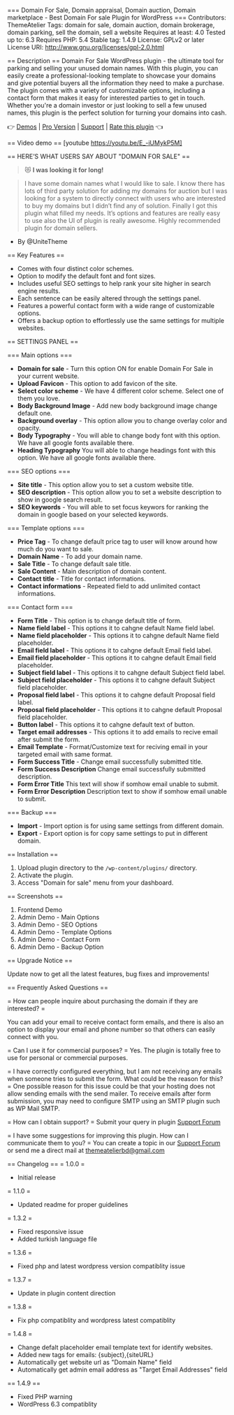 === Domain For Sale, Domain appraisal, Domain auction, Domain marketplace - Best Domain For sale Plugin for WordPress ===
Contributors: ThemeAtelier
Tags: domain for sale, domain auction, domain brokerage, domain parking, sell the domain, sell a website
Requires at least: 4.0
Tested up to: 6.3
Requires PHP: 5.4
Stable tag: 1.4.9
License: GPLv2 or later
License URI: http://www.gnu.org/licenses/gpl-2.0.html

== Description ==
Domain For Sale WordPress plugin - the ultimate tool for parking and selling your unused domain names. With this plugin, you can easily create a professional-looking template to showcase your domains and give potential buyers all the information they need to make a purchase. The plugin comes with a variety of customizable options, including a contact form that makes it easy for interested parties to get in touch. Whether you're a domain investor or just looking to sell a few unused names, this plugin is the perfect solution for turning your domains into cash.

👉 [Demos](https://wp-plugins.themeatelier.net/nilam/) | [Pro Version](https://1.envato.market/LPeXVY) | [Support](https://wordpress.org/support/plugin/domain-for-sale/) | [Rate this plugin](https://wordpress.org/support/plugin/domain-for-sale/reviews/#new-post) 👈

== Video demo ==
[youtube https://youtu.be/E_-iUMykP5M]

== HERE’S WHAT USERS SAY ABOUT "DOMAIN FOR SALE" ==

> 😻 **I was looking it for long!**

> I have some domain names what I would like to sale. I know there has lots of third party solution for adding my domains for auction but I was looking for a system to directly connect with users who are interested to buy my domains but I didn’t find any of solution. Finally I got this plugin what filled my needs. It’s options and features are really easy to use also the UI of plugin is really awesome. Highly recommended plugin for domain sellers.

- By @UniteTheme

== Key Features ==

- Comes with four distinct color schemes.
- Option to modify the default font and font sizes.
- Includes useful SEO settings to help rank your site higher in search engine results.
- Each sentence can be easily altered through the settings panel.
- Features a powerful contact form with a wide range of customizable options.
- Offers a backup option to effortlessly use the same settings for multiple websites.

== SETTINGS PANEL ==

=== Main options ===

- <strong>Domain for sale</strong> - Turn this option ON for enable Domain For Sale in your current website.
- <strong>Upload Favicon</strong> - This option to add favicon of the site.
- <strong>Select color scheme</strong> - We have 4 different color scheme. Select one of them you love.
- <strong>Body Background Image</strong> - Add new body background image change default one.
- <strong>Background overlay</strong> - This option allow you to change overlay color and opacity.
- <strong>Body Typography</strong> - You will able to change body font with this option. We have all google fonts available there.
- <strong>Heading Typography</strong> You will able to change headings font with this option. We have all google fonts available there.

=== SEO options ===

- <strong>Site title</strong> - This option allow you to set a custom website title.
- <strong>SEO description</strong> - This option allow you to set a website description to show in google search result.
- <strong>SEO keywords</strong> - You will able to set focus keywors for ranking the domain in google based on your selected keywords.

=== Template options ===

- <strong>Price Tag</strong> - To change default price tag to user will know around how much do you want to sale.
- <strong>Domain Name</strong> - To add your domain name.
- <strong>Sale Title</strong> - To change default sale title.
- <strong>Sale Content</strong> - Main description of domain content.
- <strong>Contact title</strong> - Title for contact informations.
- <strong>Contact informations</strong> - Repeated field to add unlimited contact informations.

=== Contact form ===

- <strong>Form Title</strong> - This option is to change default title of form.
- <strong>Name field label</strong> - This options it to cahgne default Name field label.
- <strong>Name field placeholder</strong> - This options it to cahgne default Name field placeholder.
- <strong>Email field label</strong> - This options it to cahgne default Email field label.
- <strong>Email field placeholder</strong> - This options it to cahgne default Email field placeholder.
- <strong>Subject field label</strong> - This options it to cahgne default Subject field label.
- <strong>Subject field placeholder</strong> - This options it to cahgne default Subject field placeholder.
- <strong>Proposal field label</strong> - This options it to cahgne default Proposal field label.
- <strong>Proposal field placeholder</strong> - This options it to cahgne default Proposal field placeholder.
- <strong>Button label</strong> - This options it to cahgne default text of button.
- <strong>Target email addresses</strong> - This options it to add emails to recive email after submit the form.
- <strong>Email Template</strong> - Format/Customize text for reciving email in your targeted email with same format.
- <strong>Form Success Title</strong> - Change email successfully submitted title.
- <strong>Form Success Description</strong> Change email successfully submitted description.
- <strong>Form Error Title</strong> This text will show if somhow email unable to submit.
- <strong>Form Error Description</strong> Description text to show if somhow email unable to submit.

=== Backup ===

- <strong>Import</strong> - Import option is for using same settings from different domain.
- <strong>Export</strong> - Export option is for copy same settings to put in different domain.

== Installation ==

1. Upload plugin directory to the `/wp-content/plugins/` directory.
2. Activate the plugin.
3. Access "Domain for sale" menu from your dashboard.

== Screenshots ==

1. Frontend Demo
2. Admin Demo - Main Options
3. Admin Demo - SEO Options
4. Admin Demo - Template Options
5. Admin Demo - Contact Form
6. Admin Demo - Backup Option

== Upgrade Notice ==

Update now to get all the latest features, bug fixes and improvements!

== Frequently Asked Questions ==

= How can people inquire about purchasing the domain if they are interested? =

You can add your email to receive contact form emails, and there is also an option to display your email and phone number so that others can easily connect with you.

= Can I use it for commercial purposes? =
Yes. The plugin is totally free to use for personal or commercial purposes.

= I have correctly configured everything, but I am not receiving any emails when someone tries to submit the form. What could be the reason for this? =
One possible reason for this issue could be that your hosting does not allow sending emails with the send mailer. To receive emails after form submission, you may need to configure SMTP using an SMTP plugin such as WP Mail SMTP.

= How can I obtain support? =
Submit your query in plugin [Support Forum](https://wordpress.org/support/plugin/domain-for-sale/)

= I have some suggestions for improving this plugin. How can I communicate them to you? =
You can create a topic in our [Support Forum](https://wordpress.org/support/plugin/domain-for-sale/) or send me a direct mail at [themeatelierbd@gmail.com](mailto:themeatelierbd@gmail.com)

== Changelog ==
= 1.0.0 =

- Initial release

= 1.1.0 =

- Updated readme for proper guidelines

= 1.3.2 =

- Fixed responsive issue
- Added turkish language file

= 1.3.6 =

- Fixed php and latest wordpress version compatiblity issue

= 1.3.7 =

- Update in plugin content direction

= 1.3.8 =

- Fix php compatiblity and wordpress latest compatiblity

= 1.4.8 =

- Change defalt placeholder email template text for identify websites.
- Added new tags for emails: {subject},{siteURL}
- Automatically get website url as "Domain Name" field
- Automatically get admin email address as "Target Email Addresses" field

== 1.4.9 ==

- Fixed PHP warning
- WordPress 6.3 compatiblity
